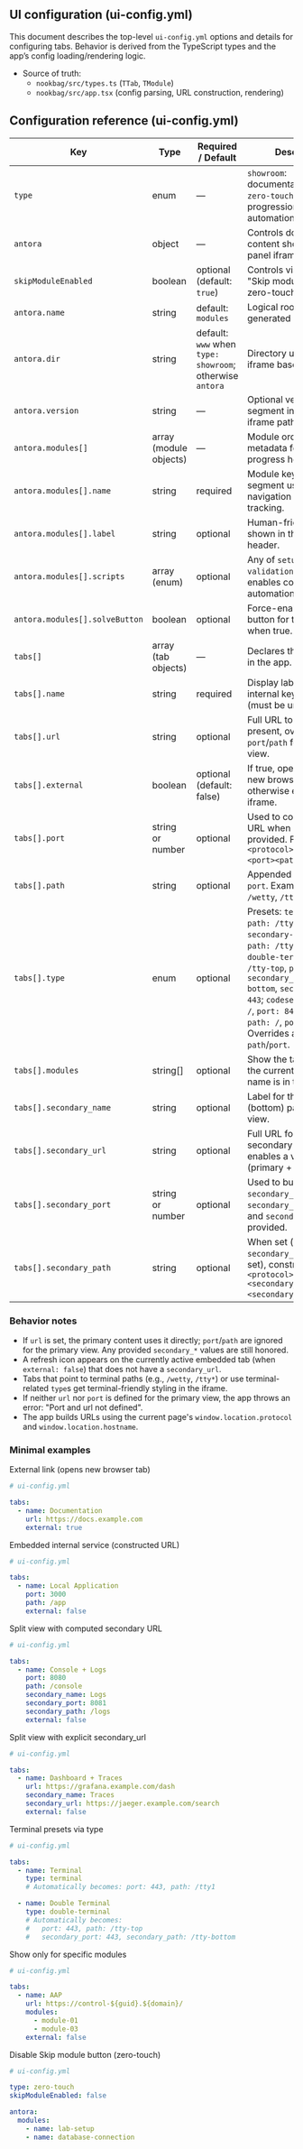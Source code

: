 ## UI configuration (ui-config.yml)

This document describes the top-level `ui-config.yml` options and details for configuring tabs. Behavior is derived from the TypeScript types and the app’s config loading/rendering logic.

- Source of truth:
  - `nookbag/src/types.ts` (`TTab`, `TModule`)
  - `nookbag/src/app.tsx` (config parsing, URL construction, rendering)

## Configuration reference (ui-config.yml)

| Key | Type | Required / Default | Description |
| --- | --- | --- | --- |
| `type` | enum | — | `showroom`: documentation-only UI. `zero-touch`: enables lab progression controls and automation hooks. |
| `antora` | object | — | Controls documentation content shown in the left panel iframe. |
| `skipModuleEnabled` | boolean | optional (default: `true`) | Controls visibility of the "Skip module" button in zero-touch mode. |
| `antora.name` | string | default: `modules` | Logical root for generated HTML paths. |
| `antora.dir` | string | default: `www` when `type: showroom`; otherwise `antora` | Directory used for iframe base path. |
| `antora.version` | string | — | Optional version segment included in iframe paths. |
| `antora.modules[]` | array (module objects) | — | Module order and metadata for the progress header. |
| `antora.modules[].name` | string | required | Module key/path segment used for navigation and progress tracking. |
| `antora.modules[].label` | string | optional | Human-friendly title shown in the progress header. |
| `antora.modules[].scripts` | array (enum) | optional | Any of `setup`, `validation`, `solve`; enables corresponding automation actions. |
| `antora.modules[].solveButton` | boolean | optional | Force-enable the Solve button for this module when true. |
| `tabs[]` | array (tab objects) | — | Declares the tabs shown in the app. |
| `tabs[].name` | string | required | Display label and internal key for the tab (must be unique). |
| `tabs[].url` | string | optional | Full URL to load; if present, overrides `port`/`path` for the primary view. |
| `tabs[].external` | boolean | optional (default: false) | If true, opens `url` in a new browser tab; otherwise embeds in an iframe. |
| `tabs[].port` | string or number | optional | Used to construct the URL when `url` is not provided. Final form: `<protocol>//<hostname>:<port><path>`. |
| `tabs[].path` | string | optional | Appended when using `port`. Examples: `/app`, `/wetty`, `/tty`, `/console`. |
| `tabs[].type` | enum | optional | Presets: `terminal` → `path: /tty1`, `port: 443`; `secondary-terminal` → `path: /tty2`, `port: 443`; `double-terminal` → `path: /tty-top`, `port: 443` and `secondary_path: /tty-bottom`, `secondary_port: 443`; `codeserver` → `path: /`, `port: 8443`; `parasol` → `path: /`, `port: 8005`. Overrides any provided `path`/`port`. |
| `tabs[].modules` | string[] | optional | Show the tab only when the current module name is in this list. |
| `tabs[].secondary_name` | string | optional | Label for the secondary (bottom) panel in split view. |
| `tabs[].secondary_url` | string | optional | Full URL for the secondary panel; enables a vertical split (primary + secondary). |
| `tabs[].secondary_port` | string or number | optional | Used to build `secondary_url` when `secondary_path` is set and `secondary_url` is not provided. |
| `tabs[].secondary_path` | string | optional | When set (and `secondary_url` is not set), constructs `<protocol>//<hostname>:<secondary_port><secondary_path>`. |

### Behavior notes

- If `url` is set, the primary content uses it directly; `port`/`path` are ignored for the primary view. Any provided `secondary_*` values are still honored.
- A refresh icon appears on the currently active embedded tab (when `external: false`) that does not have a `secondary_url`.
- Tabs that point to terminal paths (e.g., `/wetty`, `/tty*`) or use terminal-related `type`s get terminal-friendly styling in the iframe.
- If neither `url` nor `port` is defined for the primary view, the app throws an error: "Port and url not defined".
- The app builds URLs using the current page's `window.location.protocol` and `window.location.hostname`.

### Minimal examples

External link (opens new browser tab)

```yaml
# ui-config.yml

tabs:
  - name: Documentation
    url: https://docs.example.com
    external: true
```

Embedded internal service (constructed URL)

```yaml
# ui-config.yml

tabs:
  - name: Local Application
    port: 3000
    path: /app
    external: false
```

Split view with computed secondary URL

```yaml
# ui-config.yml

tabs:
  - name: Console + Logs
    port: 8080
    path: /console
    secondary_name: Logs
    secondary_port: 8081
    secondary_path: /logs
    external: false
```

Split view with explicit secondary_url

```yaml
# ui-config.yml

tabs:
  - name: Dashboard + Traces
    url: https://grafana.example.com/dash
    secondary_name: Traces
    secondary_url: https://jaeger.example.com/search
    external: false
```

Terminal presets via type

```yaml
# ui-config.yml

tabs:
  - name: Terminal
    type: terminal
    # Automatically becomes: port: 443, path: /tty1

  - name: Double Terminal
    type: double-terminal
    # Automatically becomes:
    #   port: 443, path: /tty-top
    #   secondary_port: 443, secondary_path: /tty-bottom
```

Show only for specific modules

```yaml
# ui-config.yml

tabs:
  - name: AAP
    url: https://control-${guid}.${domain}/
    modules:
      - module-01
      - module-03
    external: false
```

Disable Skip module button (zero-touch)

```yaml
# ui-config.yml

type: zero-touch
skipModuleEnabled: false

antora:
  modules:
    - name: lab-setup
    - name: database-connection
```

